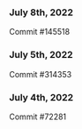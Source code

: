 ### July 8th, 2022

Commit #145518

### July 5th, 2022

Commit #314353


### July 4th, 2022

Commit #72281
